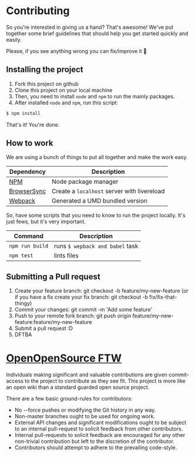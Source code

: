 # Contributing

So you're interested in giving us a hand? That's awesome! We've put together some brief guidelines that should help you get started quickly and easily.

Please, if you see anything wrong you can fix/improve it :ghost:

## Installing the project

1. Fork this project on github
1. Clone this project on your local machine
1. Then, you need to install `node` and `npm` to run the mainly packages.
1. After installed `node` and `npm`, run this script:

```bash
$ npm install
```

That's it! You're done.

## How to work

We are using a bunch of things to put all together and make the work easy.

Dependency | Description
---------- | -----------
[NPM](http://npmjs.org) | Node package manager
[BrowserSync](http://www.browsersync.io/) | Create a `localhost` server with livereload
[Webpack](http://webpack.github.io/) | Generated a UMD bundled version

So, have some scripts that you need to know to run the project locally. It's just fews, but it's very important.

Command | Description
------- | -----------
`npm run build` | runs `$ wepback and babel` task
`npm test` | lints files

## Submitting a Pull request

1. Create your feature branch: git checkout -b feature/my-new-feature (or if you have a fix create your fix branch: git checkout -b fix/fix-that-thingy)
2. Commit your changes: git commit -m 'Add some feature'
3. Push to your remote fork branch: git push origin
   feature/my-new-feature:feature/my-new-feature
4. Submit a pull request :D
5. DFTBA


# [OpenOpenSource FTW](http://openopensource.org/)


Individuals making significant and valuable contributions are given commit-access
to the project to contribute as they see fit.
This project is more like an open wiki than a
standard guarded open source project.

There are a few basic ground-rules for contributors:

* No --force pushes or modifying the Git history in any way.
* Non-master branches ought to be used for ongoing work.
* External API changes and significant modifications ought to be subject to an internal pull-request to solicit feedback from other contributors.
* Internal pull-requests to solicit feedback are encouraged for any other non-trivial contribution but left to the discretion of the contributor.
* Contributors should attempt to adhere to the prevailing code-style.
